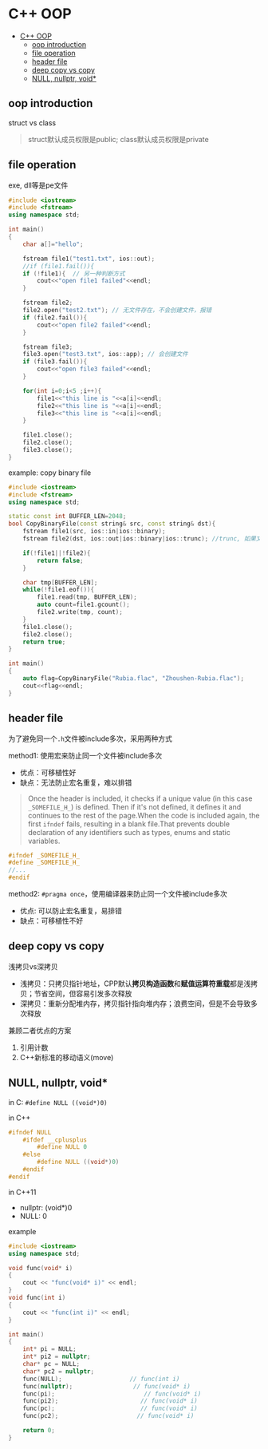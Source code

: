 # C++ OOP

- [C++ OOP](#c-oop)
  - [oop introduction](#oop-introduction)
  - [file operation](#file-operation)
  - [header file](#header-file)
  - [deep copy vs copy](#deep-copy-vs-copy)
  - [NULL, nullptr, void*](#null-nullptr-void)

## oop introduction

struct vs class
> struct默认成员权限是public; class默认成员权限是private

## file operation

exe, dll等是pe文件

```cpp
#include <iostream>
#include <fstream>
using namespace std;

int main()
{
    char a[]="hello";

    fstream file1("test1.txt", ios::out);
    //if (file1.fail()){
    if (!file1){  // 另一种判断方式
        cout<<"open file1 failed"<<endl;
    }

    fstream file2;
    file2.open("test2.txt"); // 无文件存在，不会创建文件，报错
    if (file2.fail()){
        cout<<"open file2 failed"<<endl;
    }

    fstream file3;
    file3.open("test3.txt", ios::app); // 会创建文件
    if (file3.fail()){
        cout<<"open file3 failed"<<endl;
    }

    for(int i=0;i<5 ;i++){
        file1<<"this line is "<<a[i]<<endl;
        file2<<"this line is "<<a[i]<<endl;
        file3<<"this line is "<<a[i]<<endl;
    }

    file1.close();
    file2.close();
    file3.close();
}
```

example: copy binary file

```cpp
#include <iostream>
#include <fstream>
using namespace std;

static const int BUFFER_LEN=2048;
bool CopyBinaryFile(const string& src, const string& dst){
    fstream file1(src, ios::in|ios::binary);
    fstream file2(dst, ios::out|ios::binary|ios::trunc); //trunc, 如果文件存在，清楚文件内容

    if(!file1||!file2){
        return false;
    }

    char tmp[BUFFER_LEN];
    while(!file1.eof()){
        file1.read(tmp, BUFFER_LEN);
        auto count=file1.gcount();
        file2.write(tmp, count);
    }
    file1.close();
    file2.close();
    return true;
}

int main()
{
    auto flag=CopyBinaryFile("Rubia.flac", "Zhoushen-Rubia.flac");
    cout<<flag<<endl;
}
```

## header file

为了避免同一个`.h`文件被include多次，采用两种方式

method1: 使用宏来防止同一个文件被include多次
- 优点：可移植性好
- 缺点：无法防止宏名重复，难以排错

> Once the header is included, it checks if a unique value (in this case `_SOMEFILE_H_`) is defined. Then if it's not defined, it defines it and continues to the rest of the page.When the code is included again, the first `ifndef` fails, resulting in a blank file.That prevents double declaration of any identifiers such as types, enums and static variables.

```cpp
#ifndef _SOMEFILE_H_
#define _SOMEFILE_H_
//...
#endif
```

method2: `#pragma once`，使用编译器来防止同一个文件被include多次
- 优点: 可以防止宏名重复，易排错
- 缺点：可移植性不好

## deep copy vs copy

浅拷贝vs深拷贝
- 浅拷贝：只拷贝指针地址，CPP默认**拷贝构造函数**和**赋值运算符重载**都是浅拷贝；节省空间，但容易引发多次释放
- 深拷贝：重新分配堆内存，拷贝指针指向堆内存；浪费空间，但是不会导致多次释放

兼顾二者优点的方案
1. 引用计数
2. C++新标准的移动语义(move)

## NULL, nullptr, void*

in C: `#define NULL ((void*)0)`

in C++

```cpp
#ifndef NULL
    #ifdef __cplusplus
        #define NULL 0
    #else
        #define NULL ((void*)0)
    #endif
#endif
```

in C++11
- nullptr: (void*)0
- NULL: 0

example

```cpp
#include <iostream>
using namespace std;

void func(void* i)
{
	cout << "func(void* i)" << endl;
}
void func(int i)
{
	cout << "func(int i)" << endl;
}

int main()
{
	int* pi = NULL;
	int* pi2 = nullptr;
	char* pc = NULL;
	char* pc2 = nullptr;
	func(NULL);                   // func(int i)
	func(nullptr);                 // func(void* i)
	func(pi);                         // func(void* i)
	func(pi2);                       // func(void* i)
	func(pc);                        // func(void* i)
	func(pc2);                      // func(void* i)

    return 0;
}
```